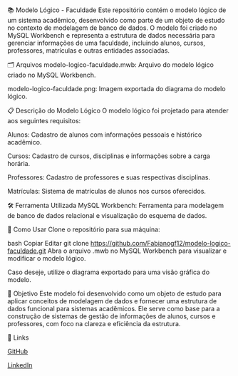 📚 Modelo Lógico - Faculdade
Este repositório contém o modelo lógico de um sistema acadêmico, desenvolvido como parte de um objeto de estudo no contexto de modelagem de banco de dados. O modelo foi criado no MySQL Workbench e representa a estrutura de dados necessária para gerenciar informações de uma faculdade, incluindo alunos, cursos, professores, matrículas e outras entidades associadas.

🗂 Arquivos
modelo-logico-faculdade.mwb: Arquivo do modelo lógico criado no MySQL Workbench.

modelo-logico-faculdade.png: Imagem exportada do diagrama do modelo lógico.

📋 Descrição do Modelo Lógico
O modelo lógico foi projetado para atender aos seguintes requisitos:

Alunos: Cadastro de alunos com informações pessoais e histórico acadêmico.

Cursos: Cadastro de cursos, disciplinas e informações sobre a carga horária.

Professores: Cadastro de professores e suas respectivas disciplinas.

Matrículas: Sistema de matrículas de alunos nos cursos oferecidos.

🛠 Ferramenta Utilizada
MySQL Workbench: Ferramenta para modelagem de banco de dados relacional e visualização do esquema de dados.

🚀 Como Usar
Clone o repositório para sua máquina:

bash
Copiar
Editar
git clone https://github.com/Fabianogf12/modelo-logico-faculdade.git
Abra o arquivo .mwb no MySQL Workbench para visualizar e modificar o modelo lógico.

Caso deseje, utilize o diagrama exportado para uma visão gráfica do modelo.

📌 Objetivo
Este modelo foi desenvolvido como um objeto de estudo para aplicar conceitos de modelagem de dados e fornecer uma estrutura de dados funcional para sistemas acadêmicos. Ele serve como base para a construção de sistemas de gestão de informações de alunos, cursos e professores, com foco na clareza e eficiência da estrutura.

🔗 Links

[GitHub](https://github.com/Fabianogf12)

[LinkedIn](https://www.linkedin.com/in/fabiano-ferreira-767100229/)
